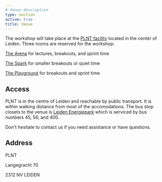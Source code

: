 ```yaml
---
# Venue description
type: section
active: true
title: Venue
---
```


The workshop will take place at the [PLNT facility](https://plnt.nl) located in the center of Leiden. Three rooms are reserved for the workshop:

[The Arena](https://plnt.nl/en/Bookings/the-arena/) for lectures, breakouts, and sprint time

[The Spark](https://plnt.nl/en/Bookings/the-spark/) for smaller breakouts or quiet time

[The Playground](https://plnt.nl/en/Bookings/the-playground/) for breakouts and sprint time

[<i class="fa-solid fa-map-location-dot" style="font-size:48px;"></i>](https://maps.app.goo.gl/2Hxd3dhDAkFKjmGw9)

## Access

PLNT is in the centre of Leiden and reachable by public transport. It is within walking distance from most of the accomodations. The bus stop closets to the venue is [Leiden Energiepark](https://maps.app.goo.gl/ie12ehTRnkrovQN88) which is serviced by bus numbers 45, 56, and 400.

Don't hesitate to contact us if you need assistance or have questions.

## Address

PLNT

Langegracht 70

2312 NV LEIDEN

[<i class="fa-solid fa-map-location-dot" style="font-size:48px;"></i>](https://maps.app.goo.gl/2Hxd3dhDAkFKjmGw9)
